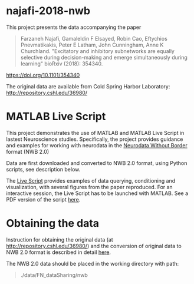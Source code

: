 # najafi-2018-nwb

This project presents the data accompanying the paper
> Farzaneh Najafi, Gamaleldin F Elsayed, Robin Cao, Eftychios Pnevmatikakis, Peter E Latham, John Cunningham, Anne K Churchland. "Excitatory and inhibitory subnetworks are equally selective during decision-making and emerge simultaneously during learning" bioRxiv (2018): 354340.

https://doi.org/10.1101/354340

The original data are available from Cold Spring Harbor Laboratory:  http://repository.cshl.edu/36980/

# MATLAB Live Script
This project demonstrates the use of MATLAB and MATLAB Live Script in lastest Neuroscience studies. Specifically, the project provides guidance and examples for working with neurodata in the [Neurodata Without Border](https://neurodatawithoutborders.github.io) format (NWB 2.0)

Data are first downloaded and converted to NWB 2.0 format, using Python scripts, see description below.

The [Live Script](https://github.com/ttngu207/najafi-2018-matlab/blob/master/najafi_examples_with_matnwb.mlx) provides examples of data querying, conditioning and visualization, with several figures from the paper reproduced. For an interactive session, the Live Script has to be launched with MATLAB. See a PDF version of the script [here](https://github.com/ttngu207/najafi-2018-matlab/blob/master/najafi_examples_with_matnwb.pdf). 


# Obtaining the data

Instruction for obtaining the original data (at http://repository.cshl.edu/36980/) and the conversion of original data to NWB 2.0 format is described in detail [here](https://github.com/vathes/najafi-2018-nwb).

The NWB 2.0 data should be placed in the working directory with path: 
> ./data/FN_dataSharing/nwb

